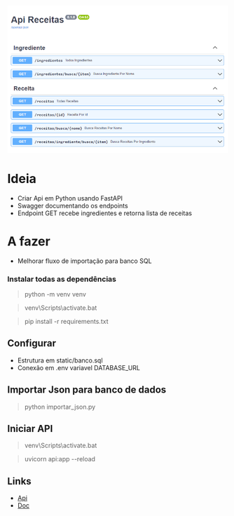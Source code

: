 
![Swagger](static/swagger.png)

# Ideia
- Criar Api em Python usando FastAPI
- Swagger documentando os endpoints
- Endpoint GET recebe ingredientes e retorna lista de receitas

# A fazer
- Melhorar fluxo de importação para banco SQL

### Instalar todas as dependências
> python -m venv venv

> venv\Scripts\activate.bat

> pip install -r requirements.txt

## Configurar
* Estrutura em static/banco.sql
* Conexão em .env variavel DATABASE_URL

## Importar Json para banco de dados
> python importar_json.py

## Iniciar API
> venv\Scripts\activate.bat

> uvicorn api:app --reload


## Links
* [Api](http://localhost:8000/)
* [Doc](http://localhost:8000/docs#/)
